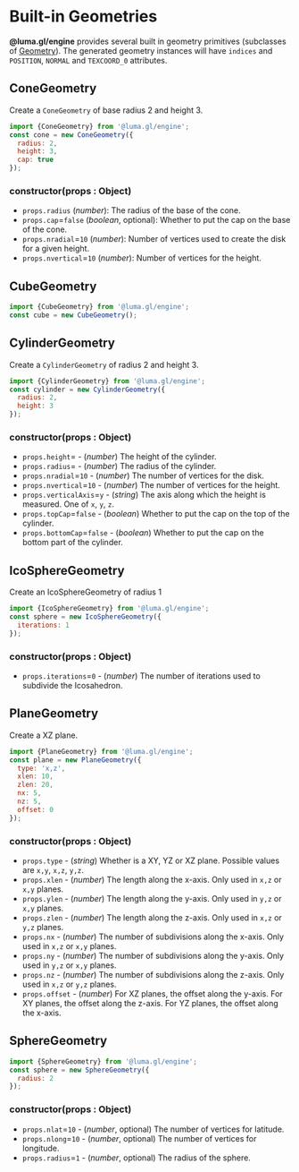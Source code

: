 # Built-in Geometries

**@luma.gl/engine** provides several built in geometry primitives (subclasses of [Geometry](/docs/api-reference/engine/geometry)). The generated geometry instances will have `indices` and `POSITION`, `NORMAL` and `TEXCOORD_0` attributes.

## ConeGeometry

Create a `ConeGeometry` of base radius 2 and height 3.
```js
import {ConeGeometry} from '@luma.gl/engine';
const cone = new ConeGeometry({
  radius: 2,
  height: 3,
  cap: true
});
```

### constructor(props : Object)

- `props.radius` (*number*): The radius of the base of the cone.
- `props.cap`=`false` (*boolean*, optional): Whether to put the cap on the base of the cone.
- `props.nradial`=`10` (*number*): Number of vertices used to create the disk for a given height.
- `props.nvertical`=`10` (*number*): Number of vertices for the height.


## CubeGeometry

```js
import {CubeGeometry} from '@luma.gl/engine';
const cube = new CubeGeometry();
```


## CylinderGeometry

Create a `CylinderGeometry` of radius 2 and height 3.

```js
import {CylinderGeometry} from '@luma.gl/engine';
const cylinder = new CylinderGeometry({
  radius: 2,
  height: 3
});
```

### constructor(props : Object)

* `props.height`= - (*number*) The height of the cylinder.
* `props.radius`= - (*number*) The radius of the cylinder.
* `props.nradial`=`10` - (*number*) The number of vertices for the disk.
* `props.nvertical`=`10` - (*number*) The number of vertices for the height.
* `props.verticalAxis`=`y` - (*string*) The axis along which the height is measured. One of `x`, `y`, `z`.
* `props.topCap`=`false` - (*boolean*) Whether to put the cap on the top of the cylinder.
* `props.bottomCap`=`false` - (*boolean*) Whether to put the cap on the bottom
  part of the cylinder.


## IcoSphereGeometry

Create an IcoSphereGeometry of radius 1

```js
import {IcoSphereGeometry} from '@luma.gl/engine';
const sphere = new IcoSphereGeometry({
  iterations: 1
});
```

### constructor(props : Object)

* `props.iterations`=`0` - (*number*) The number of iterations used to subdivide the Icosahedron.


## PlaneGeometry

Create a XZ plane.
```js
import {PlaneGeometry} from '@luma.gl/engine';
const plane = new PlaneGeometry({
  type: 'x,z',
  xlen: 10,
  zlen: 20,
  nx: 5,
  nz: 5,
  offset: 0
});
```

### constructor(props : Object)

* `props.type` - (*string*) Whether is a XY, YZ or XZ plane. Possible values are `x,y`, `x,z`, `y,z`.
* `props.xlen` - (*number*) The length along the x-axis. Only used in `x,z` or `x,y` planes.
* `props.ylen` - (*number*) The length along the y-axis. Only used in `y,z` or `x,y` planes.
* `props.zlen` - (*number*) The length along the z-axis. Only used in `x,z` or `y,z` planes.
* `props.nx` - (*number*) The number of subdivisions along the x-axis. Only used in `x,z` or `x,y` planes.
* `props.ny` - (*number*) The number of subdivisions along the y-axis. Only used in `y,z` or `x,y` planes.
* `props.nz` - (*number*) The number of subdivisions along the z-axis. Only used in `x,z` or `y,z` planes.
* `props.offset` - (*number*) For XZ planes, the offset along the y-axis. For XY planes, the offset along the z-axis. For YZ planes, the offset along the x-axis.

## SphereGeometry

```js
import {SphereGeometry} from '@luma.gl/engine';
const sphere = new SphereGeometry({
  radius: 2
});
```

### constructor(props : Object)

* `props.nlat`=`10` - (*number*, optional) The number of vertices for latitude.
* `props.nlong`=`10` - (*number*, optional) The number of vertices for longitude.
* `props.radius`=`1` - (*number*, optional) The radius of the sphere.
